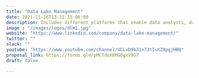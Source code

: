 ```yaml
---
title: "Data Lake Management"
date: 2021-11-16T13:31:15-06:00
description: Includes different platforms that enable data analysts, data scientists, data stewards and data architects a collaborative self-service platform with governance and security controls to discover, catalog and prepare data for big data analytics.
image : "/images/logos/dlm1.jpg"
website: "https://www.linkedin.com/company/data-lake-management/"
twitter: ""
slack: ""
youtube: "https://www.youtube.com/channel/UCLvD9b31s7JtIsXZ9pgjHBQ"
proposal_link: https://forms.gle/pMCTdoXKMG8gxV9G7
draft: false

---
```

